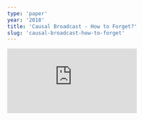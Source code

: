 ```yaml
---
type: 'paper'
year: '2018'
title: 'Causal Broadcast - How to Forget?'
slug: 'causal-broadcast-how-to-forget'
---
```


![](https://static.meri.garden/2fdd03c8639cedf027d1a38e17044751.pdf)
